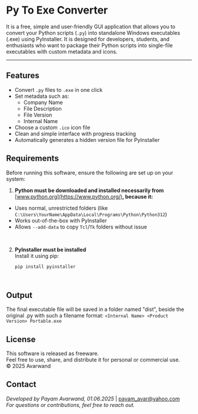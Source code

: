 # Py To Exe Converter
It is a free, simple and user-friendly GUI application that allows you to convert your Python scripts (`.py`) into
standalone Windows executables (.exe) using PyInstaller. It is designed for developers, students, and
enthusiasts who want to package their Python scripts into single-file executables with custom metadata and icons.

---


## Features

- Convert `.py` files to `.exe` in one click
- Set metadata such as:
  - Company Name
  - File Description
  - File Version
  - Internal Name
- Choose a custom `.ico` icon file
- Clean and simple interface with progress tracking
- Automatically generates a hidden version file for PyInstaller



## Requirements

Before running this software, ensure the following are set up on your system:

1. **Python must be downloaded and installed necessarily from** [www.python.org](https://www.python.org/)**, because it:**
  - Uses normal, unrestricted folders (like `C:\Users\YourName\AppData\Local\Programs\Python\Python312`)
  - Works out-of-the-box with PyInstaller
  - Allows `--add-data` to copy `Tcl`/`Tk` folders without issue
<br>

2. **PyInstaller must be installed**  
   Install it using pip:  
   ```bash
   pip install pyinstaller




## Output

The final executable file will be saved in a folder named "dist", beside the original .py with such a filename format:
`<Internal Name> <Product Version> Portable.exe`


## License

This software is released as freeware. <br>
Feel free to use, share, and distribute it for personal or commercial use. <br>
© 2025 Avarwand


## Contact

_Developed by Payam Avarwand,	01.06.2025_ | payam_avar@yahoo.com <br>
_For questions or contributions, feel free to reach out._